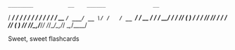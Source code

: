     ________           __    ______               __    
   / ____/ /___ ______/ /_  / ____/___ __________/ /____
  / /_  / / __ `/ ___/ __ \/ /   / __ `/ ___/ __  / ___/
 / __/ / / /_/ (__  ) / / / /___/ /_/ / /  / /_/ (__  ) 
/_/   /_/\__,_/____/_/ /_/\____/\__,_/_/   \__,_/____/  

Sweet, sweet flashcards

